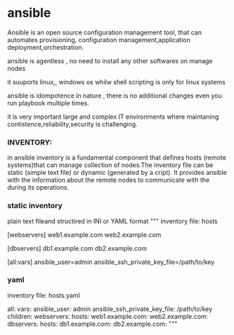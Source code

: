 # ansible
Ansible is an open source configuration management tool, that can automates provisioning, configuration management,application deployment,orchestration.

ansible is agentless , no need to install any other softwares on manage nodes

it suuports linux,, windows os whilw shell scripting is only for linux systems

ansible is idompotence in nature , there is no additional 
changes even you run playbook multiple times.

it is very important large and complex IT environments where maintaning contistence,reliability,security is challenging.

### INVENTORY:
in ansible inventory is a fundamental component that defines hosts (remote systems)that can manage collection of nodes.The inventory file can be static (simple text file) or dynamic (generated by a cript). It provides ansible with the information about the remote nodes to communicate with the during its operations.
### static inventory
plain text fileand structired in INI or YAML format
""" inventory file: hosts

[webservers]
web1.example.com
web2.example.com

[dbservers]
db1.example.com
db2.example.com

[all:vars]
ansible_user=admin
ansible_ssh_private_key_file=/path/to/key
### yaml
inventory file: hosts.yaml

all:
  vars:
    ansible_user: admin
    ansible_ssh_private_key_file: /path/to/key
  children:
    webservers:
      hosts:
        web1.example.com:
        web2.example.com:
    dbservers:
      hosts:
        db1.example.com:
        db2.example.com: """
